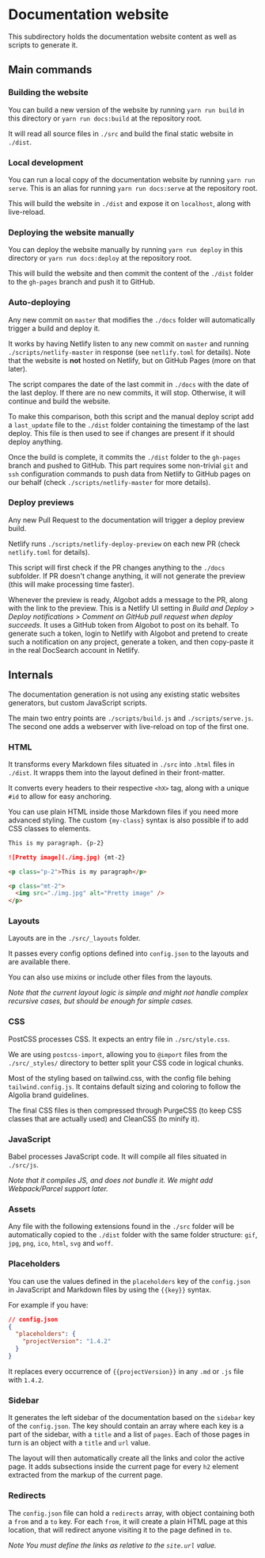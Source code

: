 # Documentation website

This subdirectory holds the documentation website content as well as scripts to
generate it.

## Main commands

### Building the website

You can build a new version of the website by running `yarn run build` in this
directory or `yarn run docs:build` at the repository root.

It will read all source files in `./src` and build the final static website in
`./dist`.

### Local development

You can run a local copy of the documentation website by running
`yarn run serve`. This is an alias for running `yarn run docs:serve` at the
repository root.

This will build the website in `./dist` and expose it on `localhost`, along with
live-reload.

### Deploying the website manually

You can deploy the website manually by running `yarn run deploy` in this
directory or `yarn run docs:deploy` at the repository root.

This will build the website and then commit the content of the `./dist` folder
to the `gh-pages` branch and push it to GitHub.

### Auto-deploying

Any new commit on `master` that modifies the `./docs` folder will automatically
trigger a build and deploy it.

It works by having Netlify listen to any new commit on `master` and running
`./scripts/netlify-master` in response (see `netlify.toml` for details). Note
that the website is **not** hosted on Netlify, but on GitHub Pages (more on that
later).

The script compares the date of the last commit in `./docs` with the date of the
last deploy. If there are no new commits, it will stop. Otherwise, it will
continue and build the website.

To make this comparison, both this script and the manual deploy script add a
`last_update` file to the `./dist` folder containing the timestamp of the last
deploy. This file is then used to see if changes are present if it should deploy
anything.

Once the build is complete, it commits the `./dist` folder to the `gh-pages`
branch and pushed to GitHub. This part requires some non-trivial `git` and `ssh`
configuration commands to push data from Netlify to GitHub pages on our behalf
(check `./scripts/netlify-master` for more details).

### Deploy previews

Any new Pull Request to the documentation will trigger a deploy preview build.

Netlify runs `./scripts/netlify-deploy-preview` on each new PR (check
`netlify.toml` for details).

This script will first check if the PR changes anything to the `./docs` subfolder.
If PR doesn't change anything, it will not generate the preview (this will make
processing time faster).

Whenever the preview is ready, Algobot adds a message to the PR, along with the
link to the preview. This is a Netlify UI setting in _Build and Deploy > Deploy
notifications > Comment on GitHub pull request when deploy succeeds_. It uses a
GitHub token from Algobot to post on its behalf. To generate such a token, login
to Netlify with Algobot and pretend to create such a notification on any
project, generate a token, and then copy-paste it in the real DocSearch account
in Netlify.

## Internals

The documentation generation is not using any existing static websites
generators, but custom JavaScript scripts.

The main two entry points are `./scripts/build.js` and `./scripts/serve.js`. The
second one adds a webserver with live-reload on top of the first one.

### HTML

It transforms every Markdown files situated in `./src` into `.html` files in
`./dist`. It wrapps them into the layout defined in their front-matter.

It converts every headers to their respective `<hX>` tag, along with a unique
`#id` to allow for easy anchoring.

You can use plain HTML inside those Markdown files if you need more advanced
styling. The custom `{my-class}` syntax is also possible if to add CSS classes
to elements.

```markdown
This is my paragraph. {p-2}

![Pretty image](./img.jpg) {mt-2}
```

```html
<p class="p-2">This is my paragraph</p>

<p class="mt-2">
  <img src="./img.jpg" alt="Pretty image" />
</p>
```

### Layouts

Layouts are in the `./src/_layouts` folder.

It passes every config options defined into `config.json` to the layouts and are
available there.

You can also use mixins or include other files from the layouts.

_Note that the current layout logic is simple and might not handle complex
recursive cases, but should be enough for simple cases._

### CSS

PostCSS processes CSS. It expects an entry file in `./src/style.css`.

We are using `postcss-import`, allowing you to `@import` files from the
`./src/_styles/` directory to better split your CSS code in logical chunks.

Most of the styling based on tailwind.css, with the config file behing
`tailwind.config.js`. It contains default sizing and coloring to follow the
Algolia brand guidelines.

The final CSS files is then compressed through PurgeCSS (to keep CSS classes
that are actually used) and CleanCSS (to minify it).

### JavaScript

Babel processes JavaScript code. It will compile all files situated in
`./src/js`.

_Note that it compiles JS, and does not bundle it. We might add Webpack/Parcel
support later._

### Assets

Any file with the following extensions found in the `./src` folder will be
automatically copied to the `./dist` folder with the same folder structure:
`gif`, `jpg`, `png`, `ico`, `html`, `svg` and `woff`.

### Placeholders

You can use the values defined in the `placeholders` key of the `config.json` in
JavaScript and Markdown files by using the `{{key}}` syntax.

For example if you have:

```json
// config.json
{
  "placeholders": {
    "projectVersion": "1.4.2"
  }
}
```

It replaces every occurrence of `{{projectVersion}}` in any `.md` or `.js` file
with `1.4.2`.

### Sidebar

It generates the left sidebar of the documentation based on the `sidebar` key of
the `config.json`. The key should contain an array where each key is a part of
the sidebar, with a `title` and a list of `pages`. Each of those pages in turn
is an object with a `title` and `url` value.

The layout will then automatically create all the links and color the active
page. It adds subsections inside the current page for every `h2` element
extracted from the markup of the current page.

### Redirects

The `config.json` file can hold a `redirects` array, with object containing both
a `from` and a `to` key. For each `from`, it will create a plain HTML page at
this location, that will redirect anyone visiting it to the page defined in
`to`.

_Note You must define the links as relative to the `site.url` value._
